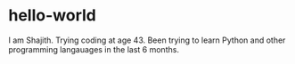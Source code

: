 # hello-world
I am Shajith. Trying coding at age 43. Been trying to learn Python and other programming langauages in the last 6 months.
